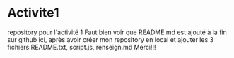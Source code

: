 # Activite1
repository pour l'activité 1
Faut bien voir que README.md est ajouté à la fin sur github ici, 
après avoir créer mon repository en local et ajouter les 3 fichiers:README.txt, script.js, renseign.md
Merci!!!
